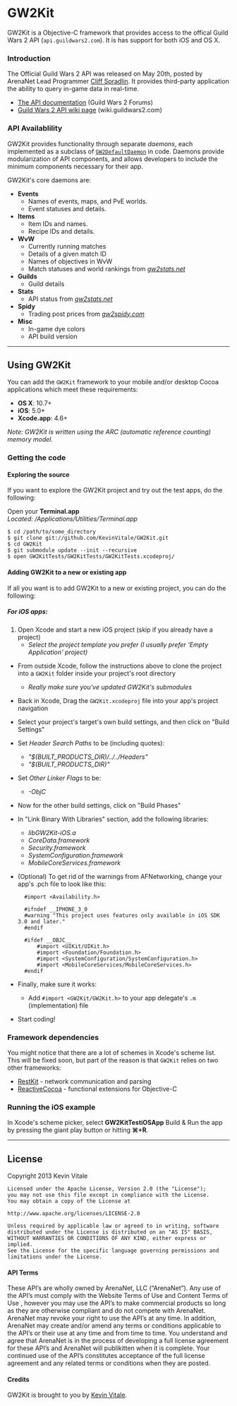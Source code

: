 # GW2Kit

GW2Kit is a Objective-C framework that provides access to the offical Guild Wars 2 API (`api.guildwars2.com`). It is has support for both iOS and OS X.

### Introduction

The Official Guild Wars 2 API was released on May 20th, posted by ArenaNet Lead Programmer [Cliff Spradlin](https://forum-en.guildwars2.com/forum/community/api/API-Documentation/first#post2028044). It provides third-party application the ability to query in-game data in real-time. 

- [The API documentation](https://forum-en.guildwars2.com/forum/community/api/API-Documentation/first#post2028044) (Guild Wars 2 Forums)
- [Guild Wars 2 API wiki page](http://wiki.guildwars2.com/wiki/API) (wiki.guildwars2.com)

### API Availablility

GW2Kit provides functionality through separate *daemons*, each implemented as a subclass of [`GW2DefaultDaemon`](https://github.com/KevinVitale/GW2Kit/blob/master/GW2Kit/Core/GW2DefaultDaemon.h) in code. Daemons provide modularization of API components, and allows developers to include the minimum components necessary for their app.

GW2Kit's core daemons are:

- **Events**
    - Names of events, maps, and PvE worlds.
    - Event statuses and details.
- **Items**
    - Item IDs and names.
    - Recipe IDs and details.
- **WvW**
    - Currently running matches
    - Details of a given match ID
    - Names of objectives in WvW
    - Match statuses and world rankings from *[gw2stats.net](http://gw2stats.net)*
- **Guilds**
    - Guild details
- **Stats**
    - API status from *[gw2stats.net](http://gw2stats.net)*
- **Spidy**
    - Trading post prices from *[gw2spidy.com](http://www.gw2spidy.com)*
- **Misc**
    - In-game dye colors
    - API build version

<hr/>

## Using GW2Kit

You can add the `GW2Kit` framework to your mobile and/or desktop Cocoa applications which meet these requirements:

- **OS X**: 10.7+
- **iOS**: 5.0+
- **Xcode.app**: 4.6+

*Note: GW2Kit is written using the ARC (automatic reference counting) memory model.*

### Getting the code ###

#### Exploring the source

If you want to explore the GW2Kit project and try out the test apps, do the following:

Open your **Terminal.app**  
  *Located: /Applications/Utilities/Terminal.app*

	$ cd /path/to/some_directory
	$ git clone git://github.com/KevinVitale/GW2Kit.git
	$ cd GW2Kit
	$ git submodule update --init --recursive
	$ open GW2KitTests/GW2KitTests/GW2KitTests.xcodeproj/
	
#### Adding GW2Kit to a new or existing app

If all you want is to add GW2Kit to a new or existing project, you can do the following:

##### For iOS apps:

1. Open Xcode and start a new iOS project (skip if you already have a project)  
    - *Select the project template you prefer (I usually prefer 'Empty Application' project)*
- From outside Xcode, follow the instructions above to clone the project into a `GW2Kit` folder inside your project's root directory  
    - *Really make sure you've updated GW2Kit's submodules*
- Back in Xcode, Drag the `GW2Kit.xcodeproj` file into your app's project navigation
- Select your project's target's own build settings, and then click on "Build Settings"
- Set *Header Search Paths* to be (including quotes):  
    - *"$(BUILT_PRODUCTS_DIR)/../../Headers"*  
    - *"$(BUILT_PRODUCTS_DIR)"*  
- Set *Other Linker Flags* to be:  
    - *-ObjC*  
- Now for the other build settings, click on "Build Phases"  
- In "Link Binary With Libraries" section, add the following libraries:  
    - *libGW2Kit-iOS.a*  
    - *CoreData.framework*  
    - *Security.framework*  
    - *SystemConfiguration.framework*  
    - *MobileCoreServices.framework*  
- (Optional) To get rid of the warnings from AFNetworking, change your app's .pch file to look like this:

		#import <Availability.h>

		#ifndef __IPHONE_3_0
		#warning "This project uses features only available in iOS SDK 3.0 and later."
		#endif

		#ifdef __OBJC__
		    #import <UIKit/UIKit.h>
		    #import <Foundation/Foundation.h>
		    #import <SystemConfiguration/SystemConfiguration.h>
		    #import <MobileCoreServices/MobileCoreServices.h>
		#endif
- Finally, make sure it works:  
    - Add `#import <GW2Kit/GW2Kit.h>` to your app delegate's `.m` (implementation) file
- Start coding!
	
### Framework dependencies

You might notice that there are a lot of schemes in Xcode's scheme list. This will be fixed soon, but part of the reason is that `GW2Kit` relies on two other frameworks:

- [RestKit](https://github.com/RestKit/RestKit) - network communication and parsing
- [ReactiveCocoa](https://github.com/ReactiveCocoa/ReactiveCocoa) - functional extensions for Objective-C

### Running the iOS example

In Xcode's scheme picker, select **GW2KitTestiOSApp** Build & Run the app by pressing the giant play button or hitting **⌘+R**.

<hr/> 

## License

Copyright 2013 Kevin Vitale

	Licensed under the Apache License, Version 2.0 (the "License");
	you may not use this file except in compliance with the License.
	You may obtain a copy of the License at

    http://www.apache.org/licenses/LICENSE-2.0

	Unless required by applicable law or agreed to in writing, software
	distributed under the License is distributed on an "AS IS" BASIS,
	WITHOUT WARRANTIES OR CONDITIONS OF ANY KIND, either express or implied.
	See the License for the specific language governing permissions and
	limitations under the License.

#### API Terms

These API’s are wholly owned by ArenaNet, LLC (“ArenaNet”). Any use of the API’s must comply with the Website Terms of Use and Content Terms of Use , however you may use the API’s to make commercial products so long as they are otherwise compliant and do not compete with ArenaNet. ArenaNet may revoke your right to use the API’s at any time. In addition, ArenaNet may create and/or amend any terms or conditions applicable to the API’s or their use at any time and from time to time. You understand and agree that ArenaNet is in the process of developing a full license agreement for these API’s and ArenaNet will publikitten when it is complete. Your continued use of the API’s constitutes acceptance of the full license agreement and any related terms or conditions when they are posted.

#### Credits

GW2Kit is brought to you by [Kevin Vitale](https://github.com/KevinVitale).
